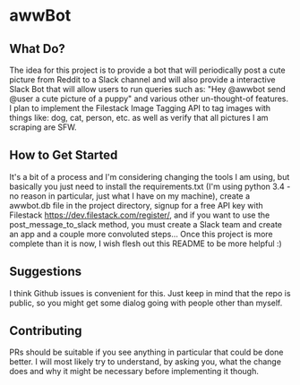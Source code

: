 # awwBot

## What Do?
The idea for this project is to provide a bot that will periodically post a cute picture from Reddit to a Slack channel and will also provide a interactive Slack Bot that will allow users to run queries such as: "Hey @awwbot send @user a cute picture of a puppy" and various other un-thought-of features. I plan to implement the Filestack Image Tagging API to tag images with things like: dog, cat, person, etc. as well as verify that all pictures I am scraping are SFW.

## How to Get Started
It's a bit of a process and I'm considering changing the tools I am using, but basically you just need to install the requirements.txt (I'm using python 3.4 - no reason in particular, just what I have on my machine), create a awwbot.db file in the project directory, signup for a free API key with Filestack https://dev.filestack.com/register/, and if you want to use the post_message_to_slack method, you must create a Slack team and create an app and a couple more convoluted steps...
Once this project is more complete than it is now, I wish flesh out this README to be more helpful :)

## Suggestions
I think Github issues is convenient for this. Just keep in mind that the repo is public, so you might get some dialog going with people other than myself.

## Contributing
PRs should be suitable if you see anything in particular that could be done better. I will most likely try to understand, by asking you, what the change does and why it might be necessary before implementing it though.
